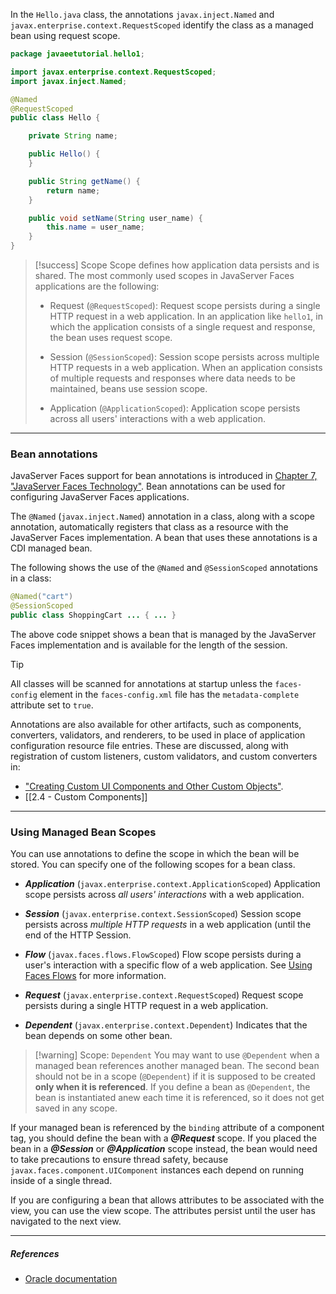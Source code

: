 In the `Hello.java` class, the annotations `javax.inject.Named` and `javax.enterprise.context.RequestScoped` identify the class as a managed bean using request scope.

```java
package javaeetutorial.hello1;

import javax.enterprise.context.RequestScoped;
import javax.inject.Named;

@Named
@RequestScoped
public class Hello {

    private String name;

    public Hello() {
    }

    public String getName() {
        return name;
    }

    public void setName(String user_name) {
        this.name = user_name;
    }
}
```

> [!success] Scope
> Scope defines how application data persists and is shared.
> The most commonly used scopes in JavaServer Faces applications are the following:
>
>- Request (`@RequestScoped`): Request scope persists during a single HTTP request in a web application. In an application like `hello1`, in which the application consists of a single request and response, the bean uses request scope.
  >  
>- Session (`@SessionScoped`): Session scope persists across multiple HTTP requests in a web application. When an application consists of multiple requests and responses where data needs to be maintained, beans use session scope.
  >  
>- Application (`@ApplicationScoped`): Application scope persists across all users' interactions with a web application.  

---
### Bean annotations

JavaServer Faces support for bean annotations is introduced in [Chapter 7, "JavaServer Faces Technology"](https://docs.oracle.com/javaee/7/tutorial/jsf-intro.htm#BNAPH). Bean annotations can be used for configuring JavaServer Faces applications.

The `@Named` (`javax.inject.Named`) annotation in a class, along with a scope annotation, automatically registers that class as a resource with the JavaServer Faces implementation. A bean that uses these annotations is a CDI managed bean.

The following shows the use of the `@Named` and `@SessionScoped` annotations in a class:

```java
@Named("cart")
@SessionScoped
public class ShoppingCart ... { ... }
```

The above code snippet shows a bean that is managed by the JavaServer Faces implementation and is available for the length of the session.

> [!tip]
> All classes will be scanned for annotations at startup unless the `faces-config` element in the `faces-config.xml` file has the `metadata-complete` attribute set to `true`.

Annotations are also available for other artifacts, such as components, converters, validators, and renderers, to be used in place of application configuration resource file entries.
These are discussed, along with registration of custom listeners, custom validators, and custom converters in:
- ["Creating Custom UI Components and Other Custom Objects"](https://docs.oracle.com/javaee/7/tutorial/jsf-custom.htm#BNAVG).
- [[2.4 - Custom Components]]

---
### Using Managed Bean Scopes

You can use annotations to define the scope in which the bean will be stored.
You can specify one of the following scopes for a bean class.

- ***Application*** (`javax.enterprise.context.ApplicationScoped`)
  Application scope persists across *all users' interactions* with a web application.

- ***Session*** (`javax.enterprise.context.SessionScoped`)
  Session scope persists across *multiple HTTP requests* in a web application (until the end of the HTTP Session.

- ***Flow*** (`javax.faces.flows.FlowScoped`)
  Flow scope persists during a user's interaction with a specific flow of a web application. See [Using Faces Flows](https://docs.oracle.com/javaee/7/tutorial/jsf-configure003.htm#CHDGFCJF) for more information.

- ***Request*** (`javax.enterprise.context.RequestScoped`)
  Request scope persists during a single HTTP request in a web application.

- ***Dependent*** (`javax.enterprise.context.Dependent`)
  Indicates that the bean depends on some other bean.

> [!warning] Scope: `Dependent`
> You may want to use `@Dependent` when a managed bean references another managed bean.
> The second bean should not be in a scope (`@Dependent`) if it is supposed to be created **only when it is referenced**.
> If you define a bean as `@Dependent`, the bean is instantiated anew each time it is referenced, so it does not get saved in any scope.

If your managed bean is referenced by the `binding` attribute of a component tag, you should define the bean with a ***@Request*** scope.
If you placed the bean in a ***@Session*** or ***@Application*** scope instead, the bean would need to take precautions to ensure thread safety, because `javax.faces.component.UIComponent` instances each depend on running inside of a single thread.

If you are configuring a bean that allows attributes to be associated with the view, you can use the view scope. The attributes persist until the user has navigated to the next view.

---
##### ***References***
- [Oracle documentation](https://docs.oracle.com/javaee/7/tutorial/jsf-configure001.htm#GIRCR)



